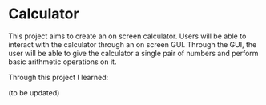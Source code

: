 # Calculator

This project aims to create an on screen calculator. Users will be able to interact with the calculator through an on screen GUI. Through the GUI, the user will be able to give the calculator a single pair of numbers and perform basic arithmetic operations on it.

Through this project I learned:

(to be updated)